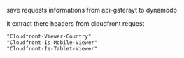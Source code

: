 save requests informations from api-gaterayt to dynamodb

it extract there headers from cloudfront request

```
"Cloudfront-Viewer-Country"
"Cloudfront-Is-Mobile-Viewer"
"Cloudfront-Is-Tablet-Viewer"
```
